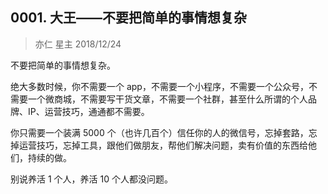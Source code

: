 ## 0001. 大王——不要把简单的事情想复杂
> 亦仁
星主
2018/12/24

不要把简单的事情想复杂。

绝大多数时候，你不需要一个 app，不需要一个小程序，不需要一个公众号，不需要一个微商城，不需要写干货文章，不需要一个社群，甚至什么所谓的个人品牌、IP、运营技巧，通通都不需要。

你只需要一个装满 5000 个（也许几百个）信任你的人的微信号，忘掉套路，忘掉运营技巧，忘掉工具，跟他们做朋友，帮他们解决问题，卖有价值的东西给他们，持续的做。

别说养活 1 个人，养活 10 个人都没问题。

